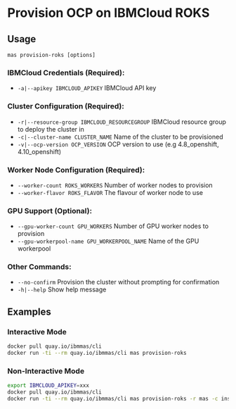 # Provision OCP on IBMCloud ROKS

## Usage
`mas provision-roks [options]`

### IBMCloud Credentials (Required):
- `-a|--apikey IBMCLOUD_APIKEY` IBMCloud API key

### Cluster Configuration (Required):
- `-r|--resource-group IBMCLOUD_RESOURCEGROUP` IBMCloud resource group to deploy the cluster in
- `-c|--cluster-name CLUSTER_NAME` Name of the cluster to be provisioned
- `-v|--ocp-version OCP_VERSION` OCP version to use (e.g 4.8_openshift, 4.10_openshift)

### Worker Node Configuration (Required):
- `--worker-count ROKS_WORKERS` Number of worker nodes to provision
- `--worker-flavor ROKS_FLAVOR` The flavour of worker node to use

### GPU Support (Optional):
- `--gpu-worker-count GPU_WORKERS` Number of GPU worker nodes to provision
- `--gpu-workerpool-name GPU_WORKERPOOL_NAME` Name of the GPU workerpool

### Other Commands:
- `--no-confirm` Provision the cluster without prompting for confirmation
- `-h|--help` Show help message

## Examples
### Interactive Mode
```bash
docker pull quay.io/ibmmas/cli
docker run -ti --rm quay.io/ibmmas/cli mas provision-roks
```

### Non-Interactive Mode
```bash
export IBMCLOUD_APIKEY=xxx
docker pull quay.io/ibmmas/cli
docker run -ti --rm quay.io/ibmmas/cli mas provision-roks -r mas -c inst1 -v 4.10_openshift --worker-count 3 --worker-flavor b3c.16x64.300gb --no-confirm
```
